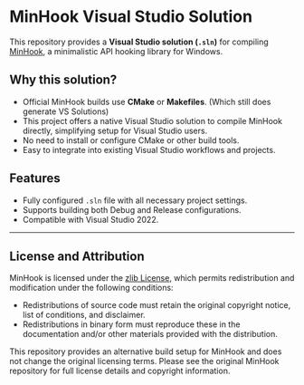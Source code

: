 # MinHook Visual Studio Solution

This repository provides a **Visual Studio solution (`.sln`)** for compiling [MinHook](https://github.com/TsudaKageyu/minhook), a minimalistic API hooking library for Windows.

## Why this solution?

- Official MinHook builds use **CMake** or **Makefiles**. (Which still does generate VS Solutions)
- This project offers a native Visual Studio solution to compile MinHook directly, simplifying setup for Visual Studio users.
- No need to install or configure CMake or other build tools.
- Easy to integrate into existing Visual Studio workflows and projects.

## Features

- Fully configured `.sln` file with all necessary project settings.
- Supports building both Debug and Release configurations.
- Compatible with Visual Studio 2022.

---

## License and Attribution

MinHook is licensed under the [zlib License](https://github.com/TsudaKageyu/minhook/blob/master/LICENSE), which permits redistribution and modification under the following conditions:

- Redistributions of source code must retain the original copyright notice, list of conditions, and disclaimer.
- Redistributions in binary form must reproduce these in the documentation and/or other materials provided with the distribution.

This repository provides an alternative build setup for MinHook and does not change the original licensing terms. Please see the original MinHook repository for full license details and copyright information.
